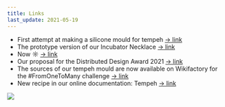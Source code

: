 ```yaml
---
title: Links
last_update: 2021-05-19
---
```


- First attempt at making a silicone mould for tempeh [→ link](silicon-mouds-01.html)
- The prototype version of our Incubator Necklace [→ link](incubator-necklace.html)
- Now ☼ [→ link](https://domingoclub.com/now.html)
- Our proposal for the Distributed Design Award 2021 [→ link](https://distributeddesign.eu/awards/entries/domingo-club-incubator/)
- The sources of our tempeh mould are now available on Wikifactory for the #FromOneToMany challenge [→ link](https://wikifactory.com/@domingoclub/tempeh-molds)
- New recipe in our online documentation: Tempeh [→ link](soy-tempeh.html)

![](grains.png)
